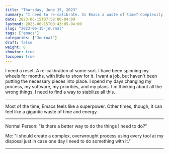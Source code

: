 ```yaml
---
title: "Thursday, June 15, 2023"
summary: "I need to re-calibrate. Is Emacs a waste of time? Complexity."
date: 2023-06-15T07:58:00-04:00
lastmod: 2023-06-15T08:43:05-04:00
slug: "2023-06-15-journal"
tags: ["emacs"]
categories: ["Journal"]
draft: false
weight: 0
showtoc: true
tocopen: true
---
```


I need a reset. A re-calibration of some sort. I have been spinning my wheels for months, with little to show for it. I want a job, but haven't been putting the necessary pieces into place. I spend my days changing my process, my software, my priorities, and my plans. I'm thinking about all the wrong things. I need to find a way to stabilize all this.

---

Most of the time, Emacs feels like a superpower. Other times, though, it can feel like a gigantic waste of time and energy.

---

Normal Person: "Is there a better way to do the things I need to do?"

Me: "I should create a complex, overwrought process using every tool at my disposal just in case one day I need to do something with it."

---


[//]: # "Exported with love from a post written in Org mode"
[//]: # "- https://github.com/kaushalmodi/ox-hugo"
